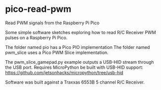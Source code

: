 # pico-read-pwm
Read PWM signals from the Raspberry Pi Pico

Some simple software sketches exploring how to read R/C Receiver PWM pulses on a Raspberry Pi Pico.

The folder named pio has a Pico PIO implementation
The folder named pwm_slice uses a Pico PWM Slice implementation.

The pwm_slice_gamepad.py example outputs a USB-HID stream through the USB port. Requires MicroPython be built with USB-HID support: https://github.com/jetsonhacks/micropython/tree/usb-hid

Software was built against a Traxxas 6553B 5 channel R/C Receiver.
